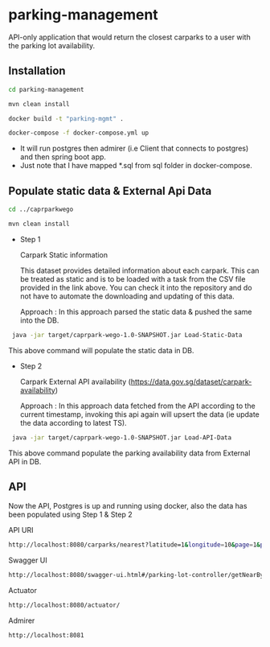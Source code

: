 # parking-management

API-only application that would return the closest carparks to a user with the parking lot availability.

## Installation
```bash
cd parking-management
```
```bash
mvn clean install
```

```bash
docker build -t "parking-mgmt" .
```
```bash
docker-compose -f docker-compose.yml up
```
- It will run postgres then admirer (i.e Client that connects to postgres) and then spring boot app.
- Just note that I have mapped *.sql from sql folder in docker-compose.



## Populate static data & External Api Data
```bash
cd ../caprparkwego
```
```bash
mvn clean install
```
- Step 1

   Carpark Static information

   This dataset provides detailed information about each carpark. This can be treated as static and is to
be loaded with a task from the CSV file provided in the link above. You can check it into the repository
and do not have to automate the downloading and updating of this data.

  Approach : In this approach parsed the static data & pushed the same into the DB.

```bash
 java -jar target/caprpark-wego-1.0-SNAPSHOT.jar Load-Static-Data
```

This above command will populate the static data in DB.

- Step 2

  Carpark External API availability (https://data.gov.sg/dataset/carpark-availability)

  Approach : In this approach data fetched from the API according to the current timestamp, invoking this api again will upsert the data (ie update the data according to latest TS).
```bash
 java -jar target/caprpark-wego-1.0-SNAPSHOT.jar Load-API-Data
```
This above command populate the parking availability data from External API in DB.


## API
Now the API, Postgres is up and running using docker, also the data has been populated using Step 1 & Step 2


API URI
```bash
http://localhost:8080/carparks/nearest?latitude=1&longitude=10&page=1&per_page=2
```
Swagger UI
```bash
http://localhost:8080/swagger-ui.html#/parking-lot-controller/getNearByAvailableParkingSlotsUsingGET
```
Actuator
```bash
http://localhost:8080/actuator/
```
Admirer
```bash
http://localhost:8081
```
